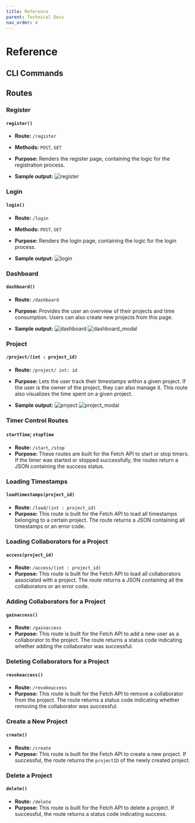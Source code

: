 ```yaml
---
title: Reference
parent: Technical Docs
nav_order: 4
---
```


# Reference 

## CLI Commands

## Routes

### Register

#### `register()`

- **Route:** `/register`
- **Methods:** `POST`, `GET`
- **Purpose:** 
  Renders the register page, containing the logic for the registration process.

- **Sample output:**
  ![register](register.PNG)

### Login

#### `login()`

- **Route:** `/login`
- **Methods:** `POST`, `GET`
- **Purpose:** 
  Renders the login page, containing the logic for the login process.

- **Sample output:**
  ![login](login.PNG)

### Dashboard

#### `dashboard()`

- **Route:** `/dashboard`
- **Purpose:** 
  Provides the user an overview of their projects and time consumption. Users can also create new projects from this page.

- **Sample output:**
  ![dashboard](dashboard.PNG)
  ![dashboard_modal](dashboard_modal.PNG)

### Project

#### `/project/(int : project_id)`

- **Route:** `/project/ int: id`
- **Purpose:** 
  Lets the user track their timestamps within a given project. If the user is the owner of the project, they can also manage it. This route also visualizes the time spent on a given project.

- **Sample output:**
  ![project](project.PNG)
  ![project_modal](project_modal.PNG)

### Timer Control Routes

#### `startTime`; `stopTime`

- **Route:** `/start`, `/stop`
- **Purpose:** 
  These routes are built for the Fetch API to start or stop timers. If the timer was started or stopped successfully, the routes return a JSON containing the success status.

### Loading Timestamps

#### `loadtimestamps(project_id)`

- **Route:** `/load/(int : project_id)`
- **Purpose:** 
  This route is built for the Fetch API to load all timestamps belonging to a certain project. The route returns a JSON containing all timestamps or an error code.

### Loading Collaborators for a Project

#### `access(project_id)`

- **Route:** `/access/(int : project_id)`
- **Purpose:** 
  This route is built for the Fetch API to load all collaborators associated with a project. The route returns a JSON containing all the collaborators or an error code.

### Adding Collaborators for a Project

#### `gainaccess()`

- **Route:** `/gainaccess`
- **Purpose:** 
  This route is built for the Fetch API to add a new user as a collaborator to the project. The route returns a status code indicating whether adding the collaborator was successful.

### Deleting Collaborators for a Project

#### `revokeaccess()`

- **Route:** `/revokeaccess`
- **Purpose:** 
  This route is built for the Fetch API to remove a collaborator from the project. The route returns a status code indicating whether removing the collaborator was successful.

### Create a New Project

#### `create()`

- **Route:** `/create`
- **Purpose:** 
  This route is built for the Fetch API to create a new project. If successful, the route returns the `projectID` of the newly created project.

### Delete a Project

#### `delete()`

- **Route:** `/delete`
- **Purpose:** 
  This route is built for the Fetch API to delete a project. If successful, the route returns a status code indicating success.
